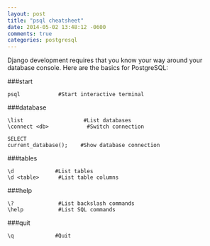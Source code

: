 ```yaml
---
layout: post
title: "psql cheatsheet"
date: 2014-05-02 13:48:12 -0600
comments: true
categories: postgresql
---
```

Django development requires that you know your way around your database
console.  Here are the basics for PostgreSQL:

###start
```
psql            #Start interactive terminal
```

###database
```
\list 		            #List databases
\connect <db>            #Switch connection

SELECT 
current_database();	   #Show database connection
```

###tables
```
\d			   #List tables
\d <table>      #List table columns
```

###help
```
\?              #List backslash commands
\help           #List SQL commands
```

###quit
```
\q			   #Quit  
```
